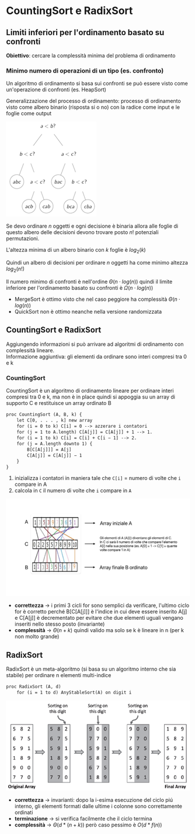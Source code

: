 # CountingSort e RadixSort

## Limiti inferiori per l'ordinamento basato su confronti

**Obiettivo**: cercare la complessità minima del problema di ordinamento

### Minimo numero di operazioni di un tipo (es. confronto)
Un algoritmo di ordinamento si basa sui confronti se può essere visto come un'operazione di confronti (es. HeapSort)

Generalizzazione del processo di ordinamento: processo di ordinamento visto come albero binario (risposta si o no) con la radice come input e le foglie come output

![alt text](images/04_00.png)

Se devo ordinare $n$ oggetti e ogni decisione è binaria allora alle foglie di questo albero delle decisioni devono trovare posto $n!$ potenziali permutazioni.

L'altezza minima di un albero binario con $k$ foglie è $log_2(k)$

Quindi un albero di decisioni per ordinare $n$ oggetti ha come minimo altezza $log_2(n!)$

Il numero minimo di confronti è nell'ordine $\Theta(n \cdot log(n))$ quindi il limite inferiore per l'ordinamento basato su confronti è $\Omega(n \cdot log(n))$
- MergeSort è ottimo visto che nel caso peggiore ha complessità $\Theta(n \cdot log(n))$
- QuickSort non è ottimo neanche nella versione randomizzata

## CountingSort e RadixSort
Aggiungendo informazioni si può arrivare ad algoritmi di ordinamento con complessità lineare.  
Informazione aggiuntiva: gli elementi da ordinare sono interi compresi tra 0 e k

### CountingSort
CountingSort è un algoritmo di ordinamento lineare per ordinare interi compresi tra 0 e k, ma non è in place quindi si appoggia su un array di supporto C e restituisce un array ordinato B

```pseudocodice
proc CountingSort (A, B, k) {
    let C[0, . . . , k] new array
    for (i = 0 to k) C[i] = 0 --> azzerare i contatori
    for (j = 1 to A.length) C[A[j]] = C[A[j]] + 1 --> 1.
    for (i = 1 to k) C[i] = C[i] + C[i − 1] --> 2.
    for (j = A.length downto 1) {
        B[C[A[j]]] = A[j]
        C[A[j]] = C[A[j]] − 1
    }
}
```
1. inizializza i contatori in maniera tale che `C[i]` = numero di volte che `i` compare in A
2. calcola in `C` il numero di volte che `i` compare in `A`

![alt text](images/04_01.png)

- **correttezza** -> i primi 3 cicli for sono semplici da verificare, l'ultimo ciclo for è corretto perché B[C[A[j]]] è l'indice in cui deve essere inserito A[j] e C[A[j]] è decrementato per evitare che due elementi uguali vengano inseriti nello stesso posto (invariante)
- **complessità** -> $\Theta(n + k)$ quindi valido ma solo se k è lineare in n (per k non molto grande)

## RadixSort

RadixSort è un meta-algoritmo (si basa su un algoritmo interno che sia stabile) per ordinare n elementi multi-indice


```pseudocodice
proc RadixSort (A, d)
    for (i = 1 to d) AnyStableSort(A) on digit i
```

![alt text](images/04_02.png)

- **correttezza** -> invarianti: dopo la i-esima esecuzione del ciclo piú
interno, gli elementi formati dalle ultime i colonne sono correttamente
ordinati
- **terminazione** -> si verifica facilmente che il ciclo termina
- **complessità** -> $\Theta(d * (n + k))$ però caso pessimo è $O(d * f(n))$

